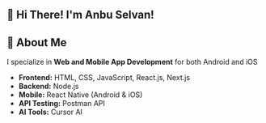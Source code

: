   ## 👋 Hi There!  I'm **Anbu Selvan**!

## 🚀 About Me
 I specialize in **Web and Mobile App Development** for both Android and iOS
 
 - **Frontend:** HTML, CSS, JavaScript, React.js, Next.js
- **Backend:** Node.js
- **Mobile:** React Native (Android & iOS)
- **API Testing:** Postman API
- **AI Tools:** Cursor AI
